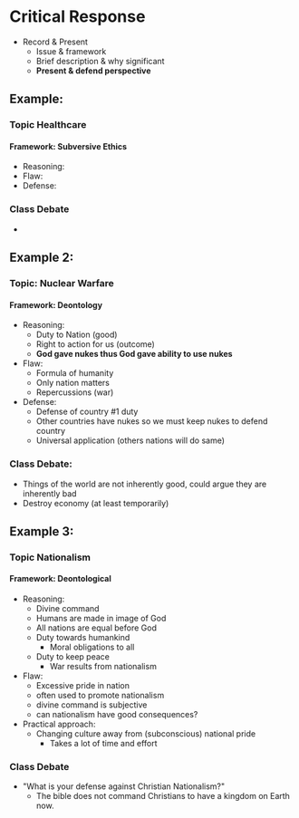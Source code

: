 # Critical Response
- Record & Present
	- Issue & framework
	- Brief description & why significant
	- **Present & defend perspective**

## Example:
### Topic Healthcare
#### Framework: Subversive Ethics
- Reasoning:
- Flaw:
- Defense:
### Class Debate
- 

## Example 2:
### Topic: Nuclear Warfare
#### Framework: Deontology
- Reasoning:
	- Duty to Nation (good)
	- Right to action for us (outcome)
	- **God gave nukes thus God gave ability to use nukes**
- Flaw:
	- Formula of humanity
	- Only nation matters
	- Repercussions (war)
- Defense:
	- Defense of country #1 duty
	- Other countries have nukes so we must keep nukes to defend country
	- Universal application (others nations will do same)
### Class Debate:
- Things of the world are not inherently good, could argue they are inherently bad
- Destroy economy (at least temporarily)

## Example 3:
### Topic Nationalism
#### Framework: Deontological
- Reasoning:
	- Divine command
	- Humans are made in image of God
	- All nations are equal before God
	- Duty towards humankind
		- Moral obligations to all
	- Duty to keep peace 
		- War results from nationalism
- Flaw:
	- Excessive pride in nation
	- often used to promote nationalism
	- divine command is subjective
	- can nationalism have good consequences? 
- Practical approach:
	- Changing culture away from (subconscious) national pride
		- Takes a lot of time and effort
### Class Debate
- "What is your defense against Christian Nationalism?"
	- The bible does not command Christians to have a kingdom on Earth now.